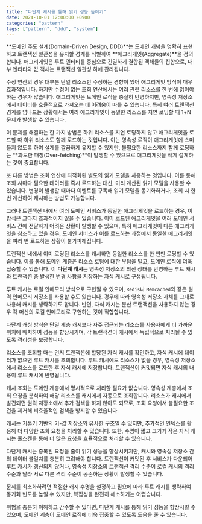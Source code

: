 ```yaml
---
title: "다단계 캐시를 통해 읽기 성능 높이기"
date: 2024-10-01 12:00:00 +0900
categories: "pattern"
tags: ["pattern", "ddd", "system"]
---
```


**도메인 주도 설계(Domain-Driven Design, DDD)**는 도메인 개념을 명확히 표현하고 트랜잭션 일관성을 유지할 경계를 식별하여 **애그리게잇(Aggregate)**을 정의합니다. 애그리게잇은 루트 엔티티를 중심으로 긴밀하게 결합된 객체들의 집합으로, 내부 엔티티와 값 객체는 트랜잭션 일관성 하에 관리됩니다.

수정 연산의 경우 대부분 단일 리소스만 수정하는 경향이 있어 애그리게잇 방식이 매우 효과적입니다. 하지만 수정이 없는 조회 연산에서는 여러 관련 리소스를 한 번에 읽어야 하는 경우가 많습니다. 애그리게잇은 도메인 로직을 충실히 반영하지만, 영속성 저장소에서 데이터를 효율적으로 가져오는 데 어려움이 따를 수 있습니다. 특히 여러 트랜잭션 경계를 넘나드는 상황에서는 여러 애그리게잇이 동일한 리소스를 지연 로딩할 때 1+N 문제가 발생할 수 있습니다.

이 문제를 해결하는 한 가지 방법은 하위 리소스를 지연 로딩하지 않고 애그리게잇을 로드할 때 하위 리소스도 함께 로드하는 것입니다. 이는 영속성 로직이 애그리게잇에 스며들지 않도록 하여 설계를 깔끔하게 유지할 수 있지만, 불필요한 리소스까지 함께 로딩하는 **과도한 패칭(Over-fetching)**이 발생할 수 있으므로 애그리게잇을 작게 설계하는 것이 중요합니다.

또 다른 방법은 조회 연산에 최적화된 별도의 읽기 모델을 사용하는 것입니다. 이를 통해 조회 시마다 필요한 데이터를 즉시 로드하는 대신, 미리 계산된 읽기 모델을 사용할 수 있습니다. 변경이 발생할 때마다 이벤트를 구독해 읽기 모델을 동기화하거나, 조회 시 한 번 계산하여 캐시하는 방법도 가능합니다.

그러나 트랜잭션 내에서 여러 도메인 서비스가 동일한 애그리게잇을 로드하는 경우, 이 방식은 그다지 효과적이지 않을 수 있습니다. 이미 로드된 애그리게잇을 여러 도메인 서비스 간에 전달하기 어려운 상황이 발생할 수 있으며, 특히 애그리게잇이 다른 애그리게잇을 참조하고 있을 경우, 도메인 서비스가 이를 로드하는 과정에서 동일한 애그리게잇을 여러 번 로드하는 상황이 불가피해집니다.

트랜잭션 내에서 이미 로딩된 리소스를 캐시하면 동일한 리소스를 한 번만 로딩할 수 있습니다. 이를 통해 도메인 계층은 리소스 로딩에 대한 부담을 덜고, 도메인 로직에 더욱 집중할 수 있습니다. 이 **다단계 캐시**는 영속성 저장소의 최신 상태를 반영하는 루트 캐시와 트랜잭션 중 발생한 변경 사항을 저장하는 자식 캐시로 구성됩니다.

루트 캐시는 로컬 인메모리 방식으로 구현될 수 있으며, `Redis`나 `Memcached`와 같은 원격 인메모리 저장소를 사용할 수도 있습니다. 경우에 따라 영속성 저장소 자체를 그대로 사용해 캐시를 생략하기도 합니다. 반면, 자식 캐시는 분산 트랜잭션을 사용하지 않는 경우 각 머신의 로컬 인메모리로 구현하는 것이 적합합니다.

다단계 캐싱 방식은 단일 계층 캐시보다 자주 접근되는 리소스를 사용자에게 더 가까운 위치에 배치하여 성능을 향상시키며, 각 트랜잭션이 캐시에서 독립적으로 처리될 수 있도록 격리성을 보장합니다.

리소스를 조회할 때는 먼저 트랜잭션에 할당된 자식 캐시를 확인하고, 자식 캐시에 데이터가 없으면 루트 캐시를 조회합니다. 루트 캐시에도 리소스가 없을 경우, 영속성 저장소에서 리소스를 로드한 후 자식 캐시에 저장합니다. 트랜잭션이 커밋되면 자식 캐시의 내용이 루트 캐시에 반영됩니다.

캐시 조회는 도메인 계층에서 명시적으로 처리할 필요가 없습니다. 영속성 계층에서 조회 요청을 분석하여 해당 리소스를 캐시에서 자동으로 조회합니다. 리소스가 캐시에서 발견되면 원격 저장소에서 추가 검색을 하지 않아도 되므로, 조회 요청에서 불필요한 조건을 제거해 비효율적인 검색을 방지할 수 있습니다.

캐시는 기본키 기반의 키-값 저장소와 유사한 구조일 수 있지만, 추가적인 인덱스를 활용해 더 다양한 조회 요청을 처리할 수 있습니다. 또한, 수명이 짧고 크기가 작은 자식 캐시는 풀스캔을 통해 더 많은 요청을 효율적으로 처리할 수 있습니다.

다단계 캐시는 중복된 요청을 줄여 읽기 성능을 향상시키지만, 캐시와 영속성 저장소 간의 데이터 불일치를 충분히 고려해야 합니다. 트랜잭션이 커밋된 후 서비스가 다운되어 루트 캐시가 갱신되지 않거나, 영속성 저장소의 트랜잭션 격리 수준이 로컬 캐시의 격리 수준과 달라 서로 다른 격리 수준이 공존하는 상황이 발생할 수 있습니다.

문제를 최소화하려면 적절한 캐시 수명을 설정하고 필요에 따라 루트 캐시를 생략하여 동기화 빈도를 높일 수 있지만, 복잡성을 완전히 해소하기는 어렵습니다.

위험을 충분히 이해하고 감수할 수 있다면, 다단계 캐시를 통해 읽기 성능을 향상시킬 수 있으며, 도메인 계층이 도메인 로직에 더욱 집중할 수 있도록 도움을 줄 수 있습니다.

